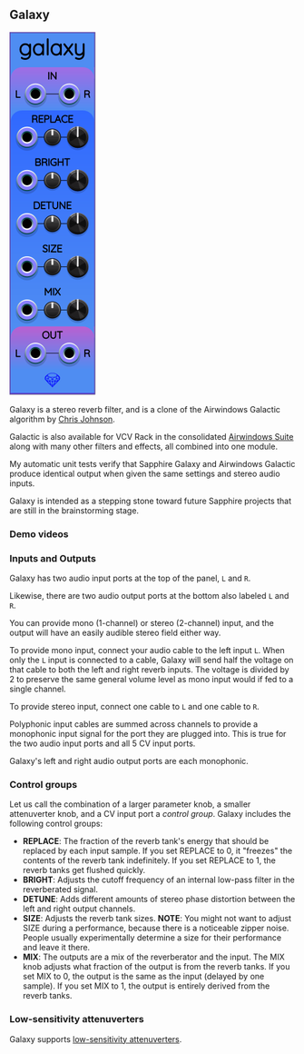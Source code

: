 ## Galaxy

![Galaxy](images/galaxy.png)

Galaxy is a stereo reverb filter, and is a clone of the Airwindows Galactic
algorithm by [Chris Johnson](https://github.com/airwindows/airwindows).

Galactic is also available for VCV Rack in the consolidated
[Airwindows Suite](https://library.vcvrack.com/Airwin2Rack/Airwin2Rack)
along with many other filters and effects, all combined into one module.

My automatic unit tests verify that Sapphire Galaxy and Airwindows Galactic
produce identical output when given the same settings and stereo audio inputs.

Galaxy is intended as a stepping stone toward future Sapphire projects that are still in the brainstorming stage.

### Demo videos

### Inputs and Outputs

Galaxy has two audio input ports at the top of the panel, `L` and `R`.

Likewise, there are two audio output ports at the bottom also labeled `L` and `R`.

You can provide mono (1-channel) or stereo (2-channel) input,
and the output will have an easily audible stereo field either way.

To provide mono input, connect your audio cable to the left input `L`.
When only the `L` input is connected to a cable, Galaxy will send half the voltage
on that cable to both the left and right reverb inputs. The voltage is divided by 2
to preserve the same general volume level as mono input would if fed to a single channel.

To provide stereo input, connect one cable to `L` and one cable to `R`.

Polyphonic input cables are summed across channels to provide
a monophonic input signal for the port they are plugged into.
This is true for the two audio input ports and all 5 CV input ports.

Galaxy's left and right audio output ports are each monophonic.

### Control groups

Let us call the combination of a larger parameter knob, a smaller attenuverter knob,
and a CV input port a *control group*. Galaxy includes the following control groups:

* **REPLACE**: The fraction of the reverb tank's energy that should be replaced by each input sample. If you set REPLACE to 0, it "freezes" the contents of the reverb tank indefinitely. If you set REPLACE to 1, the reverb tanks get flushed quickly.
* **BRIGHT**: Adjusts the cutoff frequency of an internal low-pass filter in the reverberated signal.
* **DETUNE**: Adds different amounts of stereo phase distortion between the left and right output channels.
* **SIZE**: Adjusts the reverb tank sizes. **NOTE**: You might not want to adjust SIZE during a performance, because there is a noticeable zipper noise. People usually experimentally determine a size for their performance and leave it there.
* **MIX**: The outputs are a mix of the reverberator and the input. The MIX knob adjusts what fraction of the output is from the reverb tanks. If you set MIX to 0, the output is the same as the input (delayed by one sample). If you set MIX to 1, the output is entirely derived from the reverb tanks.

### Low-sensitivity attenuverters

Galaxy supports [low-sensitivity attenuverters](LowSensitivityAttenuverterKnobs.md).
